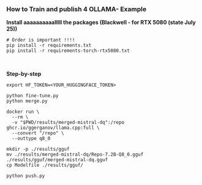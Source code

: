 ### How to Train and publish 4 OLLAMA- Example

__Install aaaaaaaaaalllll the packages (Blackwell - for RTX 5080 (state July 25))__
```
# Order is important !!!!
pip install -r requirements.txt
pip install -r requirements-torch-rtx5080.txt 

```

<br>

__Step-by-step__
```
export HF_TOKEN=<YOUR_HUGGINGFACE_TOKEN>

python fine-tune.py
python merge.py

docker run \
  --rm \
  -v "$PWD/results/merged-mistral-dq":/repo ghcr.io/ggerganov/llama.cpp:full \
  --convert "/repo" \
  --outtype q8_0

mkdir -p ./results/gguf
mv ./results/merged-mistral-dq/Repo-7.2B-Q8_0.gguf ./results/gguf/merged-mistral-dq.gguf
cp Modelfile ./results/gguf/

python push.py

```